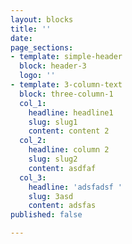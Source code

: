 ```yaml
---
layout: blocks
title: ''
date: 
page_sections:
- template: simple-header
  block: header-3
  logo: ''
- template: 3-column-text
  block: three-column-1
  col_1:
    headline: headline1
    slug: slug1
    content: content 2
  col_2:
    headline: column 2
    slug: slug2
    content: asdfaf
  col_3:
    headline: 'adsfadsf '
    slug: 3asd
    content: adsfas
published: false

---
```


